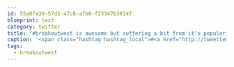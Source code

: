 ```yaml
---
id: 55a0fe30-57d2-47c8-afb0-f23347b3814f
blueprint: text
category: twitter
title: "#breakoutwest is awesome but suffering a bit from it's popularity http://twitpic.com/30d81z"
caption: '<span class="hashtag hashtag_local">#<a href="http://tweettemp.darylchymko.ca/?tag=breakoutwest">breakoutwest</a> is awesome but suffering a bit from it''s popularity http://twitpic.com/30d81z'
tags:
  - breakoutwest
---
```

